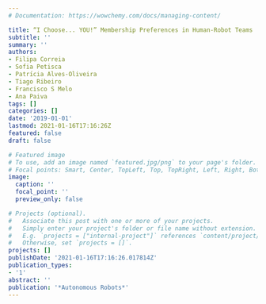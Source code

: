 ```yaml
---
# Documentation: https://wowchemy.com/docs/managing-content/

title: “I Choose... YOU!” Membership Preferences in Human-Robot Teams
subtitle: ''
summary: ''
authors:
- Filipa Correia
- Sofia Petisca
- Patrı́cia Alves-Oliveira
- Tiago Ribeiro
- Francisco S Melo
- Ana Paiva
tags: []
categories: []
date: '2019-01-01'
lastmod: 2021-01-16T17:16:26Z
featured: false
draft: false

# Featured image
# To use, add an image named `featured.jpg/png` to your page's folder.
# Focal points: Smart, Center, TopLeft, Top, TopRight, Left, Right, BottomLeft, Bottom, BottomRight.
image:
  caption: ''
  focal_point: ''
  preview_only: false

# Projects (optional).
#   Associate this post with one or more of your projects.
#   Simply enter your project's folder or file name without extension.
#   E.g. `projects = ["internal-project"]` references `content/project/deep-learning/index.md`.
#   Otherwise, set `projects = []`.
projects: []
publishDate: '2021-01-16T17:16:26.017814Z'
publication_types:
- '1'
abstract: ''
publication: '*Autonomous Robots*'
---
```

